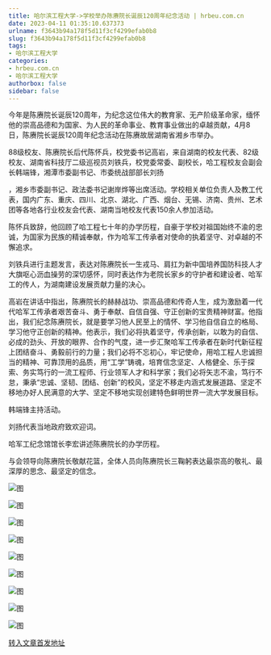 ```yaml
---
title: 哈尔滨工程大学->学校举办陈赓院长诞辰120周年纪念活动 | hrbeu.com.cn
date: 2023-04-11 01:35:10.637373
urlname: f3643b94a178f5d11f3cf4299efab0b8
slug: f3643b94a178f5d11f3cf4299efab0b8
tags: 
- 哈尔滨工程大学
categories:
- hrbeu.com.cn
- 哈尔滨工程大学
authorbox: false
sidebar: false
---
```

今年是陈赓院长诞辰120周年，为纪念这位伟大的教育家、无产阶级革命家，缅怀他的崇高品德和为国家、为人民的革命事业、教育事业做出的卓越贡献，4月8日，陈赓院长诞辰120周年纪念活动在陈赓故居湖南省湘乡市举办。

88级校友、陈赓院长后代陈怀兵，校党委书记高岩，来自湖南的校友代表、82级校友、湖南省科技厅二级巡视员刘铁兵，校党委常委、副校长，哈工程校友会副会长韩端锋，湘潭市委副书记、市委统战部部长刘扬
<!--more-->
，湘乡市委副书记、政法委书记谢岸烨等出席活动。学校相关单位负责人及教工代表，国内广东、重庆、四川、北京、湖北、广西、烟台、无锡、济南、贵州、艺术团等各地各行业校友会代表、湖南当地校友代表150余人参加活动。

陈怀兵致辞，他回顾了哈工程七十年的办学历程，自豪于学校对祖国始终不渝的忠诚，为国家为民族的精诚奉献，作为哈军工传承者对使命的执着坚守、对卓越的不懈追求。

刘铁兵进行主题发言，表达对陈赓院长一生戎马、肩扛为新中国培养国防科技人才大旗呕心沥血操劳的深切感怀，同时表达作为老院长家乡的守护者和建设者、哈军工的传人，为湖南建设发展贡献力量的决心。

高岩在讲话中指出，陈赓院长的赫赫战功、崇高品德和传奇人生，成为激励着一代代哈军工传承者艰苦奋斗、勇于奉献、自信自强、守正创新的宝贵精神财富。他指出，我们纪念陈赓院长，就是要学习他人民至上的情怀、学习他自信自立的格局、学习他守正创新的精神。他表示，我们必将执着坚守，传承创新，以敢为的自信、必成的劲头、开放的眼界、合作的气度，进一步汇聚哈军工传承者在新时代新征程上团结奋斗、勇毅前行的力量；我们必将不忘初心，牢记使命，用哈工程人忠诚担当的精神、可靠顶用的品质，用“工学”铸魂，培育信念坚定、人格健全、乐于探索、务实笃行的一流工程师、行业领军人才和科学家；我们必将矢志不渝，笃行不怠，秉承“忠诚、坚韧、团结、创新”的校风，坚定不移走内涵式发展道路、坚定不移地办好人民满意的大学、坚定不移地实现创建特色鲜明世界一流大学发展目标。

韩端锋主持活动。

刘扬代表当地政府致欢迎词。

哈军工纪念馆馆长李宏讲述陈赓院长的办学历程。

与会领导向陈赓院长敬献花篮，全体人员向陈赓院长三鞠躬表达最崇高的敬礼、最深厚的思念、最坚定的信念。

![图](http://gongxue.cn/__local/E/48/D9/C0563CF00A736B25F41DCFB012D_6C30C701_210FD.jpg)

![图](http://gongxue.cn/__local/8/79/43/D59D430907C10CBB552550EBF0D_3C1417D0_2BF3E.jpg)

![图](http://gongxue.cn/__local/F/83/44/6CA439D4625E2154B6726EB3A64_D2A9A9A2_93179.jpeg)

![图](http://gongxue.cn/__local/D/B8/DD/172E2154E418A7FEE7E684011D4_76E7B010_5D837.jpeg)

![图](http://gongxue.cn/__local/F/0C/89/82296D473F4A0B0F859928ADCD1_6438BD7E_2E698.jpg)

![图](http://gongxue.cn/__local/E/FA/16/F418B7EE58197053B7ABAB5A681_5C22F22B_92C99.jpg)

![图](http://gongxue.cn/__local/1/CA/5A/5720934A97DFAD79D5275B47814_F8823E1A_2F56F.jpg)

![图](http://gongxue.cn/__local/0/F0/28/EF6C50012D032DAC1B3EC91009D_425977A7_2B6A7.jpg)

![图](http://gongxue.cn/__local/C/86/D7/D5C9224D2982AF6FA41BBAFB6D1_6DBDB814_D34C6.png)

[转入文章首发地址](http://gongxue.cn/info/1141/75191.htm)